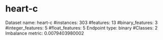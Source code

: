 # heart-c
Dataset name: heart-c
#instances: 303
#features: 13
  #binary_features: 3
  #integer_features: 5
  #float_features: 5
Endpoint type: binary
#Classes: 2
Imbalance metric: 0.0079403980002
